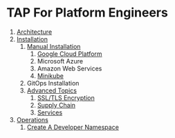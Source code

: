 # TAP For Platform Engineers

1. [Architecture](./architecture)
2. [Installation](./installation)
    1. [Manual Installation](./installation/manual)
        1. [Google Cloud Platform](./installation/manual/gcp)
        2. Microsoft Azure
        3. Amazon Web Services
        3. [Minikube](./installation/manual/minikube)
    2. GitOps Installation
    3. [Advanced Topics](./installation/advanced/README.md)
        1. [SSL/TLS Encryption](./installation/advanced/ssl-tls/README.md)
        2. [Supply Chain](./installation/advanced/supply-chain/README.md)
        3. [Services](./installation/advanced/services/README.md)
3. [Operations](./operations/README.md)
    1. [Create A Developer Namespace](./operations/dev-namespace.md)
